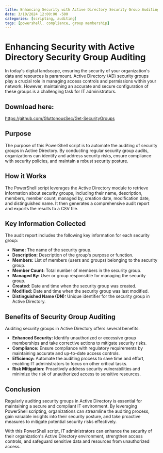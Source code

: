 ```yaml
---
title: Enhancing Security with Active Directory Security Group Auditing
date: 3/10/2024 12:00:00 -500
categories: [scripting, auditing]
tags: [powershell. compliance, group membership]
---
```


# Enhancing Security with Active Directory Security Group Auditing
In today's digital landscape, ensuring the security of your organization's data and resources is paramount. Active Directory (AD) security groups play a crucial role in managing access controls and permissions within your network. However, maintaining an accurate and secure configuration of these groups is a challenging task for IT administrators.

## Download here:
https://github.com/GluttonousSec/Get-SecurityGroups

## Purpose
The purpose of this PowerShell script is to automate the auditing of security groups in Active Directory. By conducting regular security group audits, organizations can identify and address security risks, ensure compliance with security policies, and maintain a robust security posture.

## How it Works
The PowerShell script leverages the Active Directory module to retrieve information about security groups, including their name, description, members, member count, managed by, creation date, modification date, and distinguished name. It then generates a comprehensive audit report and exports the results to a CSV file.

## Key Information Collected
The audit report includes the following key information for each security group:
- **Name:** The name of the security group.
- **Description:** Description of the group's purpose or function.
- **Members:** List of members (users and groups) belonging to the security group.
- **Member Count:** Total number of members in the security group.
- **Managed By:** User or group responsible for managing the security group.
- **Created:** Date and time when the security group was created.
- **Modified:** Date and time when the security group was last modified.
- **Distinguished Name (DN):** Unique identifier for the security group in Active Directory.

## Benefits of Security Group Auditing
Auditing security groups in Active Directory offers several benefits:
- **Enhanced Security:** Identify unauthorized or excessive group memberships and take corrective actions to mitigate security risks.
- **Compliance:** Ensure compliance with regulatory requirements by maintaining accurate and up-to-date access controls.
- **Efficiency:** Automate the auditing process to save time and effort, enabling IT administrators to focus on other critical tasks.
- **Risk Mitigation:** Proactively address security vulnerabilities and minimize the risk of unauthorized access to sensitive resources.

## Conclusion
Regularly auditing security groups in Active Directory is essential for maintaining a secure and compliant IT environment. By leveraging PowerShell scripting, organizations can streamline the auditing process, gain valuable insights into their security posture, and take proactive measures to mitigate potential security risks effectively.

With this PowerShell script, IT administrators can enhance the security of their organization's Active Directory environment, strengthen access controls, and safeguard sensitive data and resources from unauthorized access.

